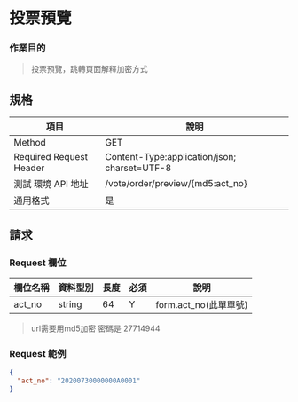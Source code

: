 # 投票預覽

### 作業目的

> 投票預覽，跳轉頁面解釋加密方式

## 規格

| 項目                    | 說明                                         |
| ----------------------- | -------------------------------------------- |
| Method                  | GET                                          |
| Required Request Header | Content-Type:application/json; charset=UTF-8 |
| 測試 環境 API 地址      | /vote/order/preview/{md5:act_no}             |
| 通用格式                | 是                                           |

## 請求

### Request 欄位

| 欄位名稱 | 資料型別 | 長度 | 必須 | 說明                  |
| -------- | -------- | ---- | ---- | --------------------- |
| act_no   | string   | 64   | Y    | form.act_no(此單單號) |

> url需要用md5加密 
> 密碼是 27714944 

### Request 範例

```json
{
  "act_no": "20200730000000A0001"
}
```